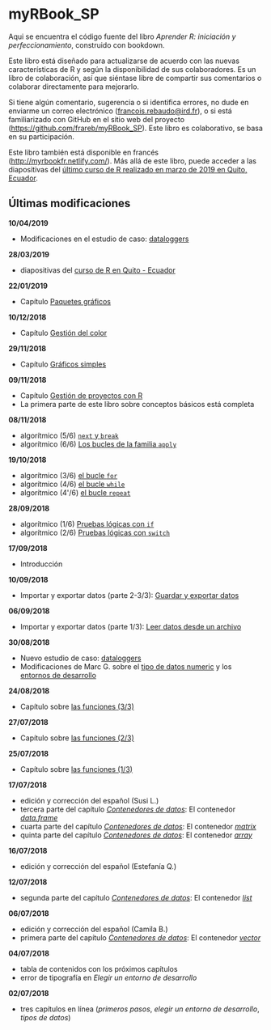 # myRBook_SP
Aqui se encuentra el código fuente del libro  *Aprender R: iniciación y perfeccionamiento*, construido con bookdown.

Este libro está diseñado para actualizarse de acuerdo con las nuevas características de R y según la disponibilidad de sus colaboradores. Es un libro de colaboración, así que siéntase libre de compartir sus comentarios o colaborar directamente para mejorarlo.

Si tiene algún comentario, sugerencia o si identifica errores, no dude en enviarme un correo electrónico (francois.rebaudo@ird.fr), o si está familiarizado con GitHub en el sitio web del proyecto (https://github.com/frareb/myRBook_SP). Este libro es colaborativo, se basa en su participación.

Este libro también está disponible en francés (http://myrbookfr.netlify.com/). Más allá de este libro, puede acceder a las diapositivas del [último curso de R realizado en marzo de 2019 en Quito, Ecuador](http://myrbooksp.netlify.com/myHtmls/Ecuador_Quito_2019/R00_links.html).

## Últimas modificaciones

**10/04/2019**

* Modificaciones en el estudio de caso: [dataloggers](#studyCase1)

**28/03/2019**

* diapositivas del [curso de R en Quito - Ecuador](http://myrbooksp.netlify.com/myHtmls/Ecuador_Quito_2019/R00_links.html)

**22/01/2019**

* Capítulo [Paquetes gráficos](#graph3) 

**10/12/2018**

* Capítulo [Gestión del color](#graph2) 

**29/11/2018**

* Capítulo [Gráficos simples](#graph1) 

**09/11/2018**

* Capítulo [Gestión de proyectos con R](#project)
* La primera parte de este libro sobre conceptos básicos está completa

**08/11/2018**

* algorítmico (5/6) [`next` y `break`](#l17spe)
* algorítmico (6/6) [Los bucles de la familia `apply`](#l17applyfamily)

**19/10/2018**

* algorítmico (3/6) [el bucle `for`](#l17for)
* algorítmico (4/6) [el bucle `while`](#l17while)
* algorítmico (4'/6) [el bucle `repeat`](#l17repeat)

**28/09/2018**

* algorítmico (1/6) [Pruebas lógicas con `if`](#l17if)
* algorítmico (2/6) [Pruebas lógicas con `switch`](#l17switch)

**17/09/2018**

* Introducción

**10/09/2018**

* Importar y exportar datos (parte 2-3/3): [Guardar y exportar datos](#l016save)

**06/09/2018**

* Importar y exportar datos (parte 1/3): [Leer datos desde un archivo](#l016read)

**30/08/2018**

* Nuevo estudio de caso: [dataloggers](#studyCase1)
* Modificaciones de Marc G. sobre el [tipo de datos numeric](#dataType1) y los [entornos de desarrollo](#IDE)

**24/08/2018**

* Capítulo sobre [las funciones (3/3)](#fonctions)

**27/07/2018**

* Capítulo sobre [las funciones (2/3)](#fonctions)

**25/07/2018**

* Capítulo sobre [las funciones (1/3)](#fonctions)

**17/07/2018**

* edición y corrección del español (Susi L.) 
* tercera parte del capítulo [*Contenedores de datos*](#dataType2): El contenedor [*data.frame*](#l014dataframe)
* cuarta parte del capítulo [*Contenedores de datos*](#dataType2): El contenedor [*matrix*](#l014matrix)
* quinta parte del capítulo [*Contenedores de datos*](#dataType2): El contenedor [*array*](#l014array)

**16/07/2018**

* edición y corrección del español (Estefanía Q.) 

**12/07/2018**

* segunda parte del capítulo [*Contenedores de datos*](#dataType2): El contenedor [*list*](#l014list)

**06/07/2018**

* edición y corrección del español (Camila B.) 
* primera parte del capítulo [*Contenedores de datos*](#dataType2): El contenedor [*vector*](#l014vector)

**04/07/2018**

* tabla de contenidos con los próximos capítulos
* error de tipografía en *Elegir un entorno de desarrollo*

**02/07/2018**

* tres capítulos en línea (*primeros pasos*, *elegir un entorno de desarrollo*, *tipos de datos*)
